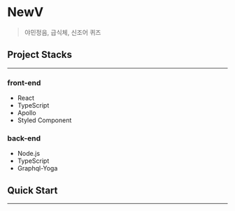 # NewV

> 야민정음, 급식체, 신조어 퀴즈

## Project Stacks
---
### front-end 

- React
- TypeScript
- Apollo
- Styled Component

### back-end
- Node.js
- TypeScript
- Graphql-Yoga  



## Quick Start
---
